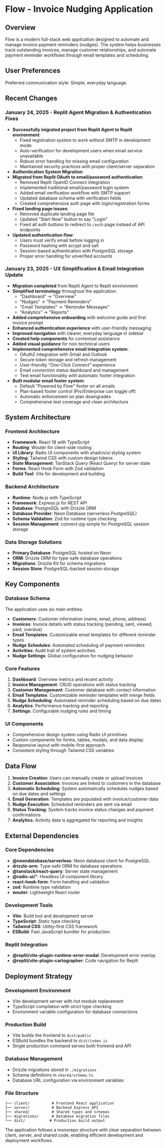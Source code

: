 # Flow - Invoice Nudging Application

## Overview

Flow is a modern full-stack web application designed to automate and manage invoice payment reminders (nudges). The system helps businesses track outstanding invoices, manage customer relationships, and automate payment reminder workflows through email templates and scheduling.

## User Preferences

Preferred communication style: Simple, everyday language.

## Recent Changes

### January 24, 2025 - Replit Agent Migration & Authentication Fixes
- **Successfully migrated project from Replit Agent to Replit environment**:
  - Fixed registration system to work without SMTP in development mode
  - Auto-verification for development users when email service unavailable
  - Robust error handling for missing email configuration
  - Maintained security practices with proper client/server separation
- **Authentication System Migration**:
- **Migrated from Replit OAuth to email/password authentication**:
  - Removed Replit OpenID Connect integration
  - Implemented traditional email/password login system
  - Added email verification workflow with SMTP support
  - Updated database schema with verification fields
  - Created comprehensive auth page with login/registration forms
- **Fixed landing page issues**:
  - Removed duplicate landing page file
  - Updated "Start Now" button to say "Login" 
  - Fixed all auth buttons to redirect to `/auth` page instead of API endpoints
- **Updated authentication flow**:
  - Users must verify email before logging in
  - Password hashing with scrypt and salt
  - Session-based authentication with PostgreSQL storage
  - Proper error handling for unverified accounts

### January 23, 2025 - UX Simplification & Email Integration Update
- **Migration completed** from Replit Agent to Replit environment
- **Simplified terminology** throughout the application:
  - "Dashboard" → "Overview"
  - "Nudges" → "Payment Reminders" 
  - "Email Templates" → "Reminder Messages"
  - "Analytics" → "Reports"
- **Added comprehensive onboarding** with welcome guide and first invoice prompt
- **Enhanced authentication experience** with user-friendly messaging
- **Improved navigation** with clearer, everyday language in sidebar
- **Created help components** for contextual assistance
- **Added visual guidance** for non-technical users
- **Implemented comprehensive email integration system**:
  - OAuth2 integration with Gmail and Outlook
  - Secure token storage and refresh management
  - User-friendly "One-Click Connect" experience
  - Email connection status dashboard and management
  - Test email functionality with automatic footer integration
- **Built modular email footer system**:
  - Default "Powered by Flow" footer on all emails
  - Plan-based footer control (Pro/Enterprise can toggle off)
  - Automatic enforcement on plan downgrades
  - Comprehensive test coverage and clean architecture

## System Architecture

### Frontend Architecture
- **Framework**: React 18 with TypeScript
- **Routing**: Wouter for client-side routing
- **UI Library**: Radix UI components with shadcn/ui styling system
- **Styling**: Tailwind CSS with custom design tokens
- **State Management**: TanStack Query (React Query) for server state
- **Forms**: React Hook Form with Zod validation
- **Build Tool**: Vite for development and building

### Backend Architecture
- **Runtime**: Node.js with TypeScript
- **Framework**: Express.js for REST API
- **Database**: PostgreSQL with Drizzle ORM
- **Database Provider**: Neon Database (serverless PostgreSQL)
- **Schema Validation**: Zod for runtime type checking
- **Session Management**: connect-pg-simple for PostgreSQL session storage

### Data Storage Solutions
- **Primary Database**: PostgreSQL hosted on Neon
- **ORM**: Drizzle ORM for type-safe database operations
- **Migrations**: Drizzle Kit for schema migrations
- **Session Store**: PostgreSQL-backed session storage

## Key Components

### Database Schema
The application uses six main entities:
- **Customers**: Customer information (name, email, phone, address)
- **Invoices**: Invoice details with status tracking (pending, sent, viewed, paid, overdue)
- **Email Templates**: Customizable email templates for different reminder types
- **Nudge Schedules**: Automated scheduling of payment reminders
- **Activities**: Audit trail of system activities
- **Nudge Settings**: Global configuration for nudging behavior

### Core Features
1. **Dashboard**: Overview metrics and recent activity
2. **Invoice Management**: CRUD operations with status tracking
3. **Customer Management**: Customer database with contact information
4. **Email Templates**: Customizable reminder templates with merge fields
5. **Nudge Scheduling**: Automated reminder scheduling based on due dates
6. **Analytics**: Performance tracking and reporting
7. **Settings**: Configurable nudging rules and timing

### UI Components
- Comprehensive design system using Radix UI primitives
- Custom components for forms, tables, modals, and data display
- Responsive layout with mobile-first approach
- Consistent styling through Tailwind CSS variables

## Data Flow

1. **Invoice Creation**: Users can manually create or upload invoices
2. **Customer Association**: Invoices are linked to customers in the database
3. **Automatic Scheduling**: System automatically schedules nudges based on due dates and settings
4. **Email Generation**: Templates are populated with invoice/customer data
5. **Nudge Execution**: Scheduled reminders are sent via email
6. **Status Tracking**: System tracks invoice status changes and payment confirmations
7. **Analytics**: Activity data is aggregated for reporting and insights

## External Dependencies

### Core Dependencies
- **@neondatabase/serverless**: Neon database client for PostgreSQL
- **drizzle-orm**: Type-safe ORM for database operations
- **@tanstack/react-query**: Server state management
- **@radix-ui/***: Headless UI component library
- **react-hook-form**: Form handling and validation
- **zod**: Runtime type validation
- **wouter**: Lightweight React router

### Development Tools
- **Vite**: Build tool and development server
- **TypeScript**: Static type checking
- **Tailwind CSS**: Utility-first CSS framework
- **ESBuild**: Fast JavaScript bundler for production

### Replit Integration
- **@replit/vite-plugin-runtime-error-modal**: Development error overlay
- **@replit/vite-plugin-cartographer**: Code navigation for Replit

## Deployment Strategy

### Development Environment
- Vite development server with hot module replacement
- TypeScript compilation with strict type checking
- Environment variable configuration for database connections

### Production Build
- Vite builds the frontend to `dist/public`
- ESBuild bundles the backend to `dist/index.js`
- Single production command serves both frontend and API

### Database Management
- Drizzle migrations stored in `./migrations`
- Schema definitions in `shared/schema.ts`
- Database URL configuration via environment variables

### File Structure
```
├── client/          # Frontend React application
├── server/          # Backend Express API
├── shared/          # Shared types and schemas
├── migrations/      # Database migration files
└── dist/           # Production build output
```

The application follows a monorepo structure with clear separation between client, server, and shared code, enabling efficient development and deployment workflows.